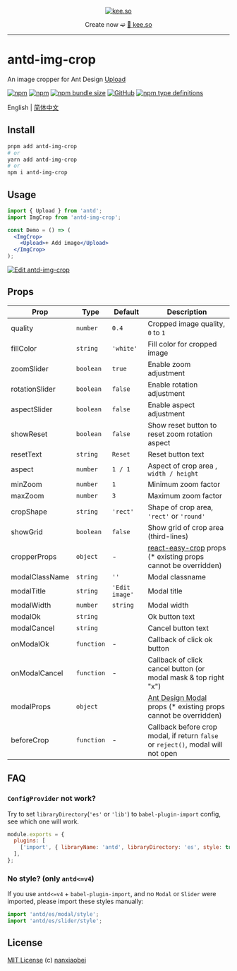 <div align="center">
<p><a href="https://kee.so/" target="_blank"><img src="https://i.imgur.com/x5SRUoo.png" alt="kee.so" /></a></p>

Create now ➫ [🔗 kee.so](https://kee.so/)

</div>

---

# antd-img-crop

An image cropper for Ant Design [Upload](https://ant.design/components/upload/)

[![npm](https://img.shields.io/npm/v/antd-img-crop.svg?style=flat-square)](https://www.npmjs.com/package/antd-img-crop)
[![npm](https://img.shields.io/npm/dt/antd-img-crop?style=flat-square)](https://www.npmtrends.com/antd-img-crop)
[![npm bundle size](https://img.shields.io/bundlephobia/minzip/antd-img-crop?style=flat-square)](https://bundlephobia.com/result?p=antd-img-crop)
[![GitHub](https://img.shields.io/github/license/nanxiaobei/antd-img-crop?style=flat-square)](https://github.com/nanxiaobei/antd-img-crop/blob/main/LICENSE)
[![npm type definitions](https://img.shields.io/npm/types/typescript?style=flat-square)](https://github.com/nanxiaobei/antd-img-crop/blob/main/src/types.ts)

English | [简体中文](./README.zh-CN.md)

## Install

```sh
pnpm add antd-img-crop
# or
yarn add antd-img-crop
# or
npm i antd-img-crop
```

## Usage

```jsx harmony
import { Upload } from 'antd';
import ImgCrop from 'antd-img-crop';

const Demo = () => (
  <ImgCrop>
    <Upload>+ Add image</Upload>
  </ImgCrop>
);
```

[![Edit antd-img-crop](https://codesandbox.io/static/img/play-codesandbox.svg)](https://codesandbox.io/p/sandbox/antd-img-crop-5x4j3r)

## Props

| Prop           | Type       | Default        | Description                                                                      |
| -------------- | ---------- | -------------- | -------------------------------------------------------------------------------- |
| quality        | `number`   | `0.4`          | Cropped image quality, `0` to `1`                                                |
| fillColor      | `string`   | `'white'`      | Fill color for cropped image                                                     |
| zoomSlider     | `boolean`  | `true`         | Enable zoom adjustment                                                           |
| rotationSlider | `boolean`  | `false`        | Enable rotation adjustment                                                       |
| aspectSlider   | `boolean`  | `false`        | Enable aspect adjustment                                                         |
| showReset      | `boolean`  | `false`        | Show reset button to reset zoom rotation aspect                                  |
| resetText      | `string`   | `Reset`        | Reset button text                                                                |
| aspect         | `number`   | `1 / 1`        | Aspect of crop area , `width / height`                                           |
| minZoom        | `number`   | `1`            | Minimum zoom factor                                                              |
| maxZoom        | `number`   | `3`            | Maximum zoom factor                                                              |
| cropShape      | `string`   | `'rect'`       | Shape of crop area, `'rect'` or `'round'`                                        |
| showGrid       | `boolean`  | `false`        | Show grid of crop area (third-lines)                                             |
| cropperProps   | `object`   | -              | [react-easy-crop] props (\* existing props cannot be overridden)                 |
| modalClassName | `string`   | `''`           | Modal classname                                                                  |
| modalTitle     | `string`   | `'Edit image'` | Modal title                                                                      |
| modalWidth     | `number`   | `string`       | Modal width                                                                      |
| modalOk        | `string`   |                | Ok button text                                                                   |
| modalCancel    | `string`   |                | Cancel button text                                                               |
| onModalOk      | `function` | -              | Callback of click ok button                                                      |
| onModalCancel  | `function` | -              | Callback of click cancel button (or modal mask & top right "x")                  |
| modalProps     | `object`   |                | [Ant Design Modal] props (\* existing props cannot be overridden)                |
| beforeCrop     | `function` | -              | Callback before crop modal, if return `false` or `reject()`, modal will not open |

## FAQ

### `ConfigProvider` not work?

Try to set `libraryDirectory`(`'es'` or `'lib'`) to `babel-plugin-import` config, see which one will work.

```js
module.exports = {
  plugins: [
    ['import', { libraryName: 'antd', libraryDirectory: 'es', style: true }],
  ],
};
```

### No style? (only `antd<=v4`)

If you use `antd<=v4` + `babel-plugin-import`, and no `Modal` or `Slider` were imported, please import these styles manually:

```js
import 'antd/es/modal/style';
import 'antd/es/slider/style';
```

## License

[MIT License](https://github.com/nanxiaobei/antd-img-crop/blob/main/LICENSE) (c) [nanxiaobei](https://lee.so/)

[react-easy-crop]: https://github.com/ricardo-ch/react-easy-crop#props
[Ant Design Modal]: https://ant.design/components/modal#api
